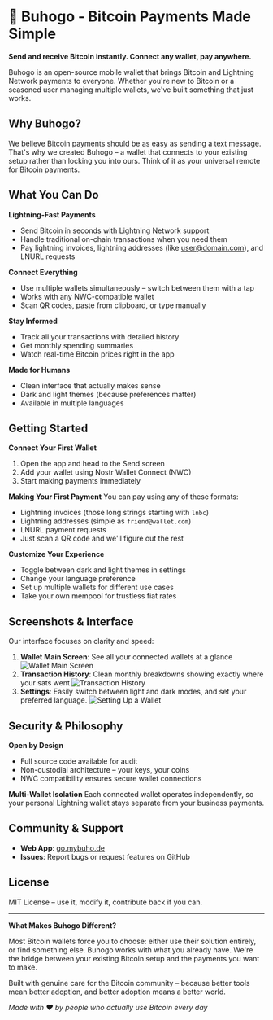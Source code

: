 # 🦉 Buhogo - Bitcoin Payments Made Simple

**Send and receive Bitcoin instantly. Connect any wallet, pay anywhere.**

Buhogo is an open-source mobile wallet that brings Bitcoin and Lightning Network payments to everyone. Whether you're
new to Bitcoin or a seasoned user managing multiple wallets, we've built something that just works.

## Why Buhogo?

We believe Bitcoin payments should be as easy as sending a text message. That's why we created Buhogo – a wallet that
connects to your existing setup rather than locking you into ours. Think of it as your universal remote for Bitcoin
payments.

## What You Can Do

**Lightning-Fast Payments**

- Send Bitcoin in seconds with Lightning Network support
- Handle traditional on-chain transactions when you need them
- Pay lightning invoices, lightning addresses (like user@domain.com), and LNURL requests

**Connect Everything**

- Use multiple wallets simultaneously – switch between them with a tap
- Works with any NWC-compatible wallet
- Scan QR codes, paste from clipboard, or type manually

**Stay Informed**

- Track all your transactions with detailed history
- Get monthly spending summaries
- Watch real-time Bitcoin prices right in the app

**Made for Humans**

- Clean interface that actually makes sense
- Dark and light themes (because preferences matter)
- Available in multiple languages

## Getting Started

**Connect Your First Wallet**

1. Open the app and head to the Send screen
2. Add your wallet using Nostr Wallet Connect (NWC)
3. Start making payments immediately

**Making Your First Payment**
You can pay using any of these formats:

- Lightning invoices (those long strings starting with `lnbc`)
- Lightning addresses (simple as `friend@wallet.com`)
- LNURL payment requests
- Just scan a QR code and we'll figure out the rest

**Customize Your Experience**

- Toggle between dark and light themes in settings
- Change your language preference
- Set up multiple wallets for different use cases
- Take your own mempool for trustless fiat rates

## Screenshots & Interface

Our interface focuses on clarity and speed:

1. **Wallet Main Screen**: See all your connected wallets at a glance
   ![Wallet Main Screen](public/Wallet.png)
2. **Transaction History**: Clean monthly breakdowns showing exactly where your sats went
   ![Transaction History](public/Transactions.png)
3. **Settings**: Easily switch between light and dark modes, and set your preferred language.
   ![Setting Up a Wallet](public/Setting.png)

## Security & Philosophy

**Open by Design**

- Full source code available for audit
- Non-custodial architecture – your keys, your coins
- NWC compatibility ensures secure wallet connections

**Multi-Wallet Isolation**
Each connected wallet operates independently, so your personal Lightning wallet stays separate from your business
payments.

## Community & Support

- **Web App**: [go.mybuho.de](https://go.mybuho.de)
- **Issues**: Report bugs or request features on GitHub

## License

MIT License – use it, modify it, contribute back if you can.

---

**What Makes Buhogo Different?**

Most Bitcoin wallets force you to choose: either use their solution entirely, or find something else. Buhogo works with
what you already have. We're the bridge between your existing Bitcoin setup and the payments you want to make.

Built with genuine care for the Bitcoin community – because better tools mean better adoption, and better adoption means
a better world.

*Made with ❤️ by people who actually use Bitcoin every day*